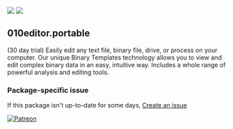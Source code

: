 [![](https://img.shields.io/chocolatey/v/010editor.portable?color=green&label=010editor.portable)](https://chocolatey.org/packages/010editor.portable) [![](https://img.shields.io/chocolatey/dt/010editor.portable)](https://chocolatey.org/packages/010editor.portable)

## 010editor.portable
(30 day trial) Easily edit any text file, binary file, drive, or process on your computer. 
Our unique Binary Templates technology allows you to view and edit complex binary data in an 
easy, intuitive way. Includes a whole range of powerful analysis and editing tools.

### Package-specific issue
If this package isn't up-to-date for some days, [Create an issue](https://github.com/tunisiano187/Chocolatey-packages/issues/new/choose)

[![Patreon](https://cdn.jsdelivr.net/gh/tunisiano187/Chocolatey-packages@d15c4e19c709e7148588d4523ffc6dd3cd3c7e5e/icons/patreon.png)](https://www.patreon.com/tunisiano)
